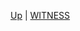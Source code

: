 <!-- WITNESS sidebar.md -->

[Up](/climateeconomics/sos_processes/iam/) | [WITNESS](/climateeconomics/sos_processes/iam/witness/)
